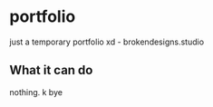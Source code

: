 
# portfolio

just a temporary portfolio xd - brokendesigns.studio

## What it can do

nothing. k bye
